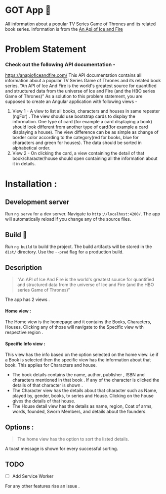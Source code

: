 # GOT App 🎉
All information about a popular TV Series Game of
Thrones and its related book series.
Information is from the [An Api of Ice and Fire](https://anapioficeandfire.com/)
# Problem Statement

### Check out the following API documentation -
https://anapioficeandfire.com/
This API documentation contains all information about a popular TV Series Game of
Thrones and its related book series.
“An API of Ice And Fire is the world's greatest source for quantified and structured data
from the universe of Ice and Fire (and the HBO series Game of Thrones)”
As a solution to this problem statement, you are supposed to create an Angular
application with following views -
1) View 1 - A view to list all books, characters and houses in same repeater
(ngFor) . The view should use bootstrap cards to display the information. One
type of card (for example a card displaying a book) should look different from
another type of card(for example a card displaying a house). The view difference
can be as simple as change of border color according to the category(red for
books, blue for characters and green for houses). The data should be sorted in
alphabetical order.
2) View 2 - On clicking the card, a view containing the detail of that
book/character/house should open containing all the information about it in
details.

#  Installation :
## Development server

Run  `ng serve`  for a dev server. Navigate to  `http://localhost:4200/`. The app will automatically reload if you change any of the source files.

## Build 🔧

Run  `ng build`  to build the project. The build artifacts will be stored in the  `dist/`  directory. Use the  `--prod`  flag for a production build.
## Description
>“An API of Ice And Fire is the world's greatest source for quantified and structured data from the universe of Ice and Fire (and the HBO series Game of Thrones)”

The app has 2  views .
#### Home view :
The Home view is the homepage and it contains the Books, Characters, Houses. Clicking any of those will navigate to the Specific  view with  respective region .

#### Specific Info view :
This view has the info based on the option selected on the home view. i.e if a Book is selected then the specific view has the information about that book.
This applies for Characters and house.

 - The book details contains the name, author, publisher , ISBN and
   characters mentioned in that book . If any of the  character is
   clicked the details of that character is shown .
 - The Character view has the details about that character such as Name,
   played by, gender, books, tv series and House. Clicking on the house
   gives the details of that house.
 - The House detail  view has the details as name, region, Coat of arms,
   words, founded, Sworn Members, and details about the founders.

## Options :

>The home view has the option to sort the listed details.

A toast message is shown for every successful sorting.


## TODO

 - [ ] Add Service Worker


 For any other features rise an issue .
